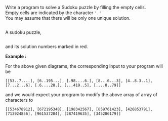 <div class="markdown-content" id="problem-content">
<p>Write a program to solve a Sudoku puzzle by filling the empty cells.<br/>
Empty cells are indicated by the character <code class="highlighter-rouge">'.'</code> <br/>
You may assume that there will be only one unique solution.</p>
<p><img alt="" src="http://upload.wikimedia.org/wikipedia/commons/thumb/f/ff/Sudoku-by-L2G-20050714.svg/250px-Sudoku-by-L2G-20050714.svg.png"/></p>
<p>A sudoku puzzle,</p>
<p><img alt="" src="http://upload.wikimedia.org/wikipedia/commons/thumb/3/31/Sudoku-by-L2G-20050714_solution.svg/250px-Sudoku-by-L2G-20050714_solution.svg.png"/></p>
<p>and its solution numbers marked in red.</p>
<p><strong>Example :</strong></p>
<p>For the above given diagrams, the corresponding input to your program will be</p>
<div class="highlighter-rouge"><pre class="highlight"><code>[[53..7....], [6..195...], [.98....6.], [8...6...3], [4..8.3..1], [7...2...6], [.6....28.], [...419..5], [....8..79]]
</code></pre>
</div>
<p>and we would expect your program to modify the above array of array of characters to</p>
<div class="highlighter-rouge"><pre class="highlight"><code>[[534678912], [672195348], [198342567], [859761423], [426853791], [713924856], [961537284], [287419635], [345286179]]
</code></pre>
</div>

</div>